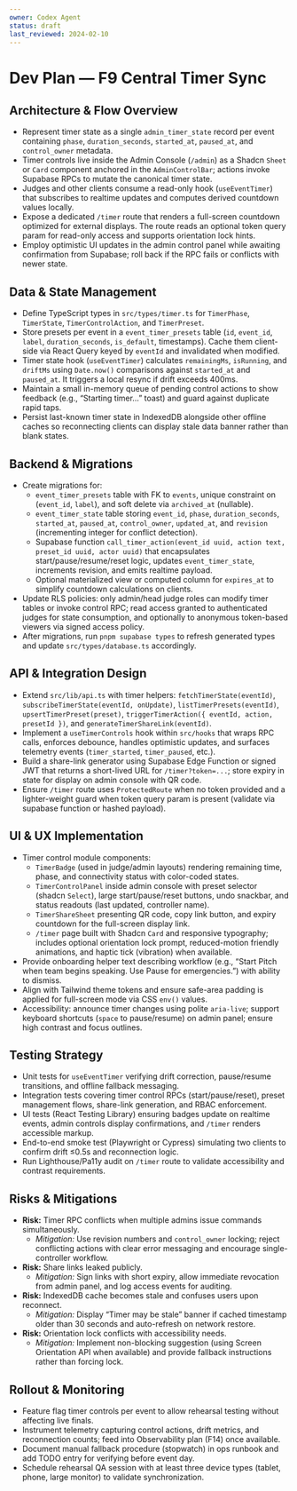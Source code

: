 ```yaml
---
owner: Codex Agent
status: draft
last_reviewed: 2024-02-10
---
```


# Dev Plan — F9 Central Timer Sync

## Architecture & Flow Overview
- Represent timer state as a single `admin_timer_state` record per event containing `phase`, `duration_seconds`, `started_at`, `paused_at`, and `control_owner` metadata.
- Timer controls live inside the Admin Console (`/admin`) as a Shadcn `Sheet` or `Card` component anchored in the `AdminControlBar`; actions invoke Supabase RPCs to mutate the canonical timer state.
- Judges and other clients consume a read-only hook (`useEventTimer`) that subscribes to realtime updates and computes derived countdown values locally.
- Expose a dedicated `/timer` route that renders a full-screen countdown optimized for external displays. The route reads an optional token query param for read-only access and supports orientation lock hints.
- Employ optimistic UI updates in the admin control panel while awaiting confirmation from Supabase; roll back if the RPC fails or conflicts with newer state.

## Data & State Management
- Define TypeScript types in `src/types/timer.ts` for `TimerPhase`, `TimerState`, `TimerControlAction`, and `TimerPreset`.
- Store presets per event in a `event_timer_presets` table (`id`, `event_id`, `label`, `duration_seconds`, `is_default`, timestamps). Cache them client-side via React Query keyed by `eventId` and invalidated when modified.
- Timer state hook (`useEventTimer`) calculates `remainingMs`, `isRunning`, and `driftMs` using `Date.now()` comparisons against `started_at` and `paused_at`. It triggers a local resync if drift exceeds 400ms.
- Maintain a small in-memory queue of pending control actions to show feedback (e.g., “Starting timer…” toast) and guard against duplicate rapid taps.
- Persist last-known timer state in IndexedDB alongside other offline caches so reconnecting clients can display stale data banner rather than blank states.

## Backend & Migrations
- Create migrations for:
  - `event_timer_presets` table with FK to `events`, unique constraint on (`event_id`, `label`), and soft delete via `archived_at` (nullable).
  - `event_timer_state` table storing `event_id`, `phase`, `duration_seconds`, `started_at`, `paused_at`, `control_owner`, `updated_at`, and `revision` (incrementing integer for conflict detection).
  - Supabase function `call_timer_action(event_id uuid, action text, preset_id uuid, actor uuid)` that encapsulates start/pause/resume/reset logic, updates `event_timer_state`, increments revision, and emits realtime payload.
  - Optional materialized view or computed column for `expires_at` to simplify countdown calculations on clients.
- Update RLS policies: only admin/head judge roles can modify timer tables or invoke control RPC; read access granted to authenticated judges for state consumption, and optionally to anonymous token-based viewers via signed access policy.
- After migrations, run `pnpm supabase types` to refresh generated types and update `src/types/database.ts` accordingly.

## API & Integration Design
- Extend `src/lib/api.ts` with timer helpers: `fetchTimerState(eventId)`, `subscribeTimerState(eventId, onUpdate)`, `listTimerPresets(eventId)`, `upsertTimerPreset(preset)`, `triggerTimerAction({ eventId, action, presetId })`, and `generateTimerShareLink(eventId)`.
- Implement a `useTimerControls` hook within `src/hooks` that wraps RPC calls, enforces debounce, handles optimistic updates, and surfaces telemetry events (`timer_started`, `timer_paused`, etc.).
- Build a share-link generator using Supabase Edge Function or signed JWT that returns a short-lived URL for `/timer?token=...`; store expiry in state for display on admin console with QR code.
- Ensure `/timer` route uses `ProtectedRoute` when no token provided and a lighter-weight guard when token query param is present (validate via supabase function or hashed payload).

## UI & UX Implementation
- Timer control module components:
  - `TimerBadge` (used in judge/admin layouts) rendering remaining time, phase, and connectivity status with color-coded states.
  - `TimerControlPanel` inside admin console with preset selector (shadcn `Select`), large start/pause/reset buttons, undo snackbar, and status readouts (last updated, controller name).
  - `TimerShareSheet` presenting QR code, copy link button, and expiry countdown for the full-screen display link.
  - `/timer` page built with Shadcn `Card` and responsive typography; includes optional orientation lock prompt, reduced-motion friendly animations, and haptic tick (vibration) when available.
- Provide onboarding helper text describing workflow (e.g., “Start Pitch when team begins speaking. Use Pause for emergencies.”) with ability to dismiss.
- Align with Tailwind theme tokens and ensure safe-area padding is applied for full-screen mode via CSS `env()` values.
- Accessibility: announce timer changes using polite `aria-live`; support keyboard shortcuts (`space` to pause/resume) on admin panel; ensure high contrast and focus outlines.

## Testing Strategy
- Unit tests for `useEventTimer` verifying drift correction, pause/resume transitions, and offline fallback messaging.
- Integration tests covering timer control RPCs (start/pause/reset), preset management flows, share-link generation, and RBAC enforcement.
- UI tests (React Testing Library) ensuring badges update on realtime events, admin controls display confirmations, and `/timer` renders accessible markup.
- End-to-end smoke test (Playwright or Cypress) simulating two clients to confirm drift ≤0.5s and reconnection logic.
- Run Lighthouse/Pa11y audit on `/timer` route to validate accessibility and contrast requirements.

## Risks & Mitigations
- **Risk:** Timer RPC conflicts when multiple admins issue commands simultaneously.
  - *Mitigation:* Use revision numbers and `control_owner` locking; reject conflicting actions with clear error messaging and encourage single-controller workflow.
- **Risk:** Share links leaked publicly.
  - *Mitigation:* Sign links with short expiry, allow immediate revocation from admin panel, and log access events for auditing.
- **Risk:** IndexedDB cache becomes stale and confuses users upon reconnect.
  - *Mitigation:* Display “Timer may be stale” banner if cached timestamp older than 30 seconds and auto-refresh on network restore.
- **Risk:** Orientation lock conflicts with accessibility needs.
  - *Mitigation:* Implement non-blocking suggestion (using Screen Orientation API when available) and provide fallback instructions rather than forcing lock.

## Rollout & Monitoring
- Feature flag timer controls per event to allow rehearsal testing without affecting live finals.
- Instrument telemetry capturing control actions, drift metrics, and reconnection counts; feed into Observability plan (F14) once available.
- Document manual fallback procedure (stopwatch) in ops runbook and add TODO entry for verifying before event day.
- Schedule rehearsal QA session with at least three device types (tablet, phone, large monitor) to validate synchronization.
